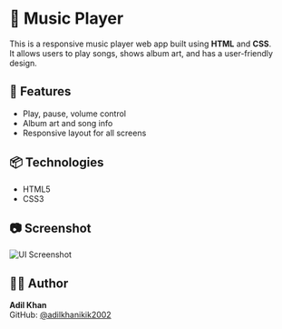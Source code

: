# 🎵 Music Player

This is a responsive music player web app built using **HTML** and **CSS**.  
It allows users to play songs, shows album art, and has a user-friendly design.

## 📁 Features
- Play, pause, volume control
- Album art and song info
- Responsive layout for all screens

## 📦 Technologies
- HTML5
- CSS3

## 📷 Screenshot
![UI Screenshot](images/song1.jpg)

## 👨‍💻 Author
**Adil Khan**  
GitHub: [@adilkhanikik2002](https://github.com/adilkhanikik2002)

